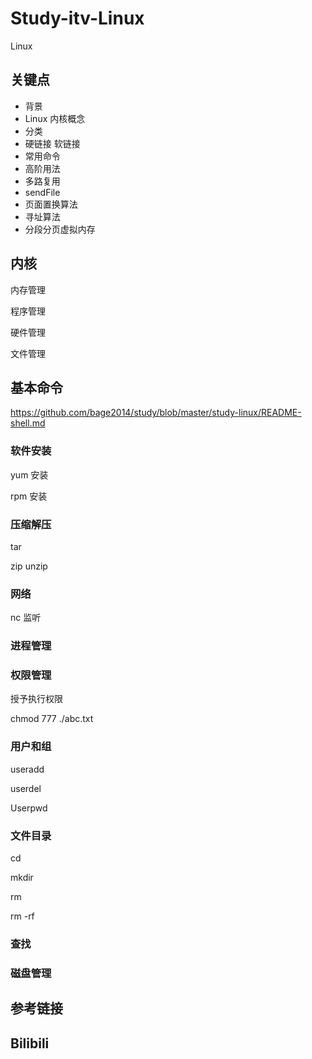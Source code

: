 # Study-itv-Linux #

Linux 

## 关键点

- 背景
- Linux 内核概念
- 分类
- 硬链接 软链接
- 常用命令
- 高阶用法
- 多路复用
- sendFile
- 页面置换算法 
- 寻址算法
- 分段分页虚拟内存



## 内核 

内存管理 

程序管理

硬件管理

文件管理



## 基本命令

https://github.com/bage2014/study/blob/master/study-linux/README-shell.md

### 软件安装

yum 安装

rpm 安装



### 压缩解压

tar 

zip unzip 



### 网络

nc 监听



### 进程管理



### 权限管理

授予执行权限

chmod 777 ./abc.txt



### 用户和组

useradd

userdel

Userpwd



### 文件目录

cd

mkdir

rm 

rm -rf 



### 查找



### 磁盘管理



## 参考链接





## Bilibili


